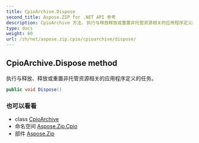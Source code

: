 ```yaml
---
title: CpioArchive.Dispose
second_title: Aspose.ZIP for .NET API 参考
description: CpioArchive 方法. 执行与释放释放或重置非托管资源相关的应用程序定义的任务
type: docs
weight: 60
url: /zh/net/aspose.zip.cpio/cpioarchive/dispose/
---
```

## CpioArchive.Dispose method

执行与释放、释放或重置非托管资源相关的应用程序定义的任务。

```csharp
public void Dispose()
```

### 也可以看看

* class [CpioArchive](../)
* 命名空间 [Aspose.Zip.Cpio](../../cpioarchive/)
* 部件 [Aspose.Zip](../../../)


